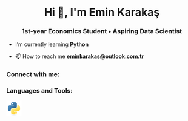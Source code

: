 <h1 align="center">Hi 👋, I'm Emin Karakaş</h1>
<h3 align="center">1st-year Economics Student • Aspiring Data Scientist</h3>

- I’m currently learning **Python**

- 📫 How to reach me **eminkarakas@outlook.com.tr**

<h3 align="left">Connect with me:</h3>
<p align="left">
</p>

<h3 align="left">Languages and Tools:</h3>
<p align="left"> <a href="https://www.python.org" target="_blank" rel="noreferrer"> <img src="https://raw.githubusercontent.com/devicons/devicon/master/icons/python/python-original.svg" alt="python" width="40" height="40"/> </a> </p>
